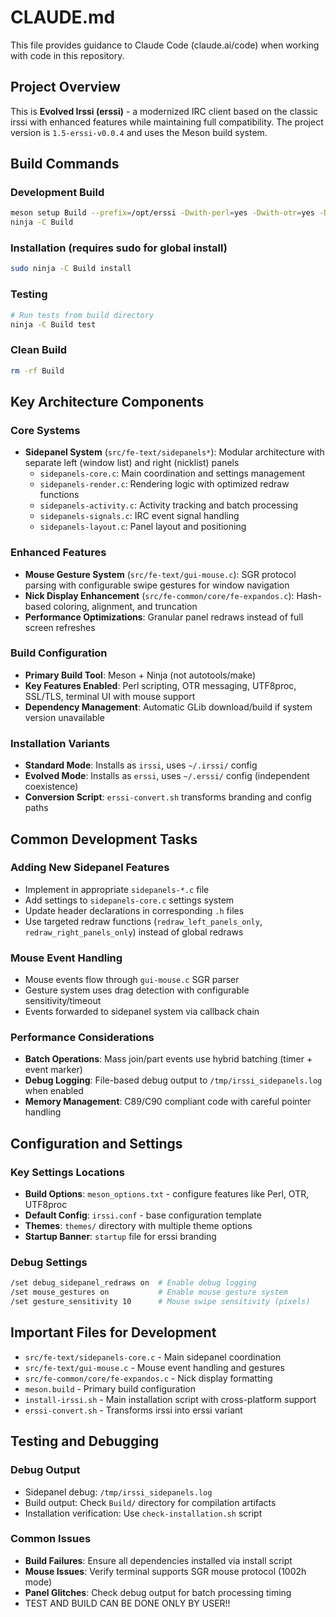 # CLAUDE.md

This file provides guidance to Claude Code (claude.ai/code) when working with code in this repository.

## Project Overview

This is **Evolved Irssi (erssi)** - a modernized IRC client based on the classic irssi with enhanced features while maintaining full compatibility. The project version is `1.5-erssi-v0.0.4` and uses the Meson build system.

## Build Commands

### Development Build
```bash
meson setup Build --prefix=/opt/erssi -Dwith-perl=yes -Dwith-otr=yes -Ddisable-utf8proc=no
ninja -C Build
```

### Installation (requires sudo for global install)
```bash
sudo ninja -C Build install
```

### Testing
```bash
# Run tests from build directory
ninja -C Build test
```

### Clean Build
```bash
rm -rf Build
```

## Key Architecture Components

### Core Systems
- **Sidepanel System** (`src/fe-text/sidepanels*`): Modular architecture with separate left (window list) and right (nicklist) panels
  - `sidepanels-core.c`: Main coordination and settings management
  - `sidepanels-render.c`: Rendering logic with optimized redraw functions
  - `sidepanels-activity.c`: Activity tracking and batch processing
  - `sidepanels-signals.c`: IRC event signal handling
  - `sidepanels-layout.c`: Panel layout and positioning

### Enhanced Features
- **Mouse Gesture System** (`src/fe-text/gui-mouse.c`): SGR protocol parsing with configurable swipe gestures for window navigation
- **Nick Display Enhancement** (`src/fe-common/core/fe-expandos.c`): Hash-based coloring, alignment, and truncation
- **Performance Optimizations**: Granular panel redraws instead of full screen refreshes

### Build Configuration
- **Primary Build Tool**: Meson + Ninja (not autotools/make)
- **Key Features Enabled**: Perl scripting, OTR messaging, UTF8proc, SSL/TLS, terminal UI with mouse support
- **Dependency Management**: Automatic GLib download/build if system version unavailable

### Installation Variants
- **Standard Mode**: Installs as `irssi`, uses `~/.irssi/` config
- **Evolved Mode**: Installs as `erssi`, uses `~/.erssi/` config (independent coexistence)
- **Conversion Script**: `erssi-convert.sh` transforms branding and config paths

## Common Development Tasks

### Adding New Sidepanel Features
- Implement in appropriate `sidepanels-*.c` file
- Add settings to `sidepanels-core.c` settings system
- Update header declarations in corresponding `.h` files
- Use targeted redraw functions (`redraw_left_panels_only`, `redraw_right_panels_only`) instead of global redraws

### Mouse Event Handling
- Mouse events flow through `gui-mouse.c` SGR parser
- Gesture system uses drag detection with configurable sensitivity/timeout
- Events forwarded to sidepanel system via callback chain

### Performance Considerations
- **Batch Operations**: Mass join/part events use hybrid batching (timer + event marker)
- **Debug Logging**: File-based debug output to `/tmp/irssi_sidepanels.log` when enabled
- **Memory Management**: C89/C90 compliant code with careful pointer handling

## Configuration and Settings

### Key Settings Locations
- **Build Options**: `meson_options.txt` - configure features like Perl, OTR, UTF8proc
- **Default Config**: `irssi.conf` - base configuration template
- **Themes**: `themes/` directory with multiple theme options
- **Startup Banner**: `startup` file for erssi branding

### Debug Settings
```bash
/set debug_sidepanel_redraws on  # Enable debug logging
/set mouse_gestures on           # Enable mouse gesture system
/set gesture_sensitivity 10      # Mouse swipe sensitivity (pixels)
```

## Important Files for Development
- `src/fe-text/sidepanels-core.c` - Main sidepanel coordination
- `src/fe-text/gui-mouse.c` - Mouse event handling and gestures  
- `src/fe-common/core/fe-expandos.c` - Nick display formatting
- `meson.build` - Primary build configuration
- `install-irssi.sh` - Main installation script with cross-platform support
- `erssi-convert.sh` - Transforms irssi into erssi variant

## Testing and Debugging

### Debug Output
- Sidepanel debug: `/tmp/irssi_sidepanels.log`
- Build output: Check `Build/` directory for compilation artifacts
- Installation verification: Use `check-installation.sh` script

### Common Issues
- **Build Failures**: Ensure all dependencies installed via install script
- **Mouse Issues**: Verify terminal supports SGR mouse protocol (1002h mode)
- **Panel Glitches**: Check debug output for batch processing timing
- TEST AND BUILD CAN BE DONE ONLY BY USER!!